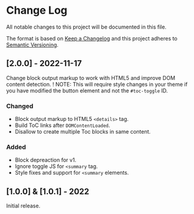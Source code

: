 # Change Log
All notable changes to this project will be documented in this file.

The format is based on [Keep a Changelog](http://keepachangelog.com/)
and this project adheres to [Semantic Versioning](http://semver.org/).

## [2.0.0] - 2022-11-17
Change block output markup to work with HTML5 and improve DOM content detection.
! NOTE: This will require style changes in your theme if you have modified the button element and not the `#toc-toggle` ID.

### Changed
- Block output markup to HTML5 `<details>` tag.
- Build ToC links after `DOMContentLoaded`.
- Disallow to create multiple Toc blocks in same content.

### Added
- Block depreaction for v1.
- Ignore toggle JS for `<summary` tag.
- Style fixes and support for `<summary` elements.

## [1.0.0] & [1.0.1] - 2022
Initial release.